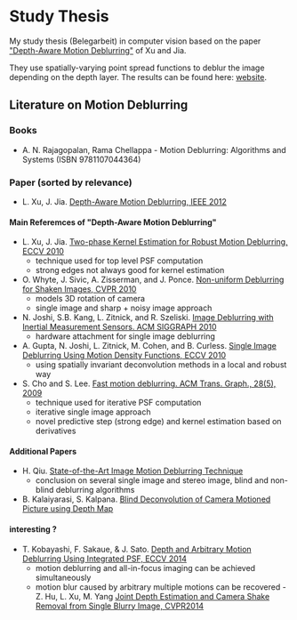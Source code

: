 # Study Thesis

My study thesis (Belegarbeit) in computer vision based on the paper ["Depth-Aware Motion Deblurring"][Xu12] of Xu and Jia.

They use spatially-varying point spread functions to deblur the image depending on the depth layer. The results can be found here: [website][Xu-website].



## Literature on Motion Deblurring

### Books

- A. N. Rajagopalan, Rama Chellappa - Motion Deblurring: Algorithms and Systems (ISBN 9781107044364)



### Paper (sorted by relevance)

- L. Xu, J. Jia. [Depth-Aware Motion Deblurring, IEEE 2012][Xu12]



#### Main Referemces of "Depth-Aware Motion Deblurring"

- L. Xu, J. Jia. [Two-phase Kernel Estimation for Robust Motion Deblurring, ECCV 2010][Xu10]
    - technique used for top level PSF computation
    - strong edges not always good for kernel estimation
- O. Whyte, J. Sivic, A. Zisserman, and J. Ponce.  [Non-uniform Deblurring for Shaken Images, CVPR 2010][Whyte10]
    - models 3D rotation of camera
    - single image and sharp + noisy image approach
- N. Joshi, S.B. Kang, L. Zitnick, and R. Szeliski. [Image Deblurring with Inertial Measurement Sensors. ACM SIGGRAPH 2010][Joshi10]
    - hardware attachment for single image deblurring
- A. Gupta, N. Joshi, L. Zitnick, M. Cohen, and B. Curless. [Single Image Deblurring Using Motion Density Functions, ECCV 2010][Gupta10]
    - using spatially invariant deconvolution methods in a local and robust way
- S. Cho and S. Lee. [Fast motion deblurring. ACM Trans. Graph., 28(5), 2009][Cho09]
    - technique used for iterative PSF computation
    - iterative single image approach
    - novel predictive step (strong edge) and kernel estimation based on derivatives



#### Additional Papers

- H. Qiu. [State-of-the-Art Image Motion Deblurring Technique][Qiu]
    - conclusion on several single image and stereo image, blind and non-blind deblurring algorithms
- B. Kalaiyarasi, S. Kalpana. [Blind Deconvolution of Camera Motioned Picture using Depth Map][Kalaiyarashi2012]



#### interesting ?

- T. Kobayashi, F. Sakaue, & J. Sato. [Depth and Arbitrary Motion Deblurring Using Integrated PSF, ECCV 2014][Kobayashi14]
    - motion deblurring and all-in-focus imaging can be achieved simultaneously
    - motion blur caused by arbitrary multiple motions can be recovered
-Z. Hu, L. Xu, M. Yang [Joint Depth Estimation and Camera Shake Removal from Single Blurry Image, CVPR2014][Hu2014]



[Cho09]: http://rosaec.snu.ac.kr/publish/2009/ID/ChLe-SIGGRAPH-2009.pdf
[Gupta10]: http://grail.cs.washington.edu/projects/mdf_deblurring/gupta_mdf_deblurring.pdf
[Hu2014]: https://eng.ucmerced.edu/people/zhu/CVPR14_deblurdepth.pdf
[Joshi10]: http://202.114.89.42/resource/pdf/7570.pdf
[Kalaiyarashi2012]: http://ijarece.org/wp-content/uploads/2015/02/IJARECE-VOL-4-ISSUE-2-142-148.pdf
[Kobayashi14]: http://vigir.missouri.edu/~gdesouza/Research/Conference_CDs/ECCV_2014/workshops/w14/Kobayashi-et-al-LF4CV2014.pdf
[Qiu]: http://iwct.sjtu.edu.cn/Personal/xwang8/research/hang/State-of-the-Art%20Image%20Motion%20Deblurring.pdf
[Whyte10]: http://www.di.ens.fr/willow/pdfs/cvpr10d.pdf
[Xu10]: http://citeseerx.ist.psu.edu/viewdoc/download?doi=10.1.1.170.6990&rep=rep1&type=pdf
[Xu12]: http://www.cse.cuhk.edu.hk/leojia/papers/depth_deblur_iccp12.pdf

[Xu-website]: https://appsrv.cse.cuhk.edu.hk/~leojia/projects/nonuniform_deblur/index.html
